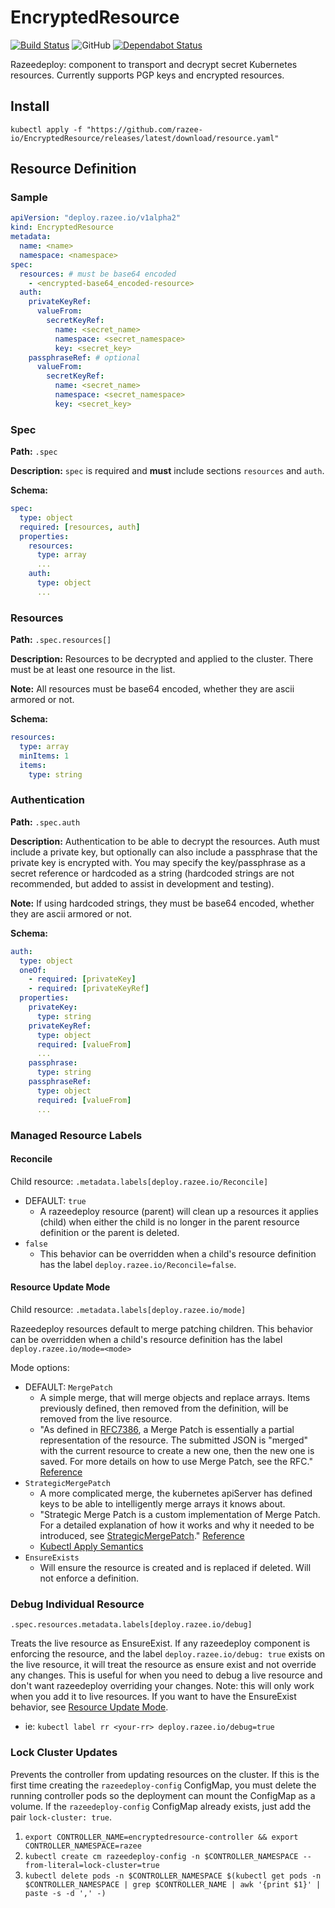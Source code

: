 # EncryptedResource

[![Build Status](https://travis-ci.com/razee-io/EncryptedResource.svg?branch=master)](https://travis-ci.com/razee-io/EncryptedResource)
![GitHub](https://img.shields.io/github/license/razee-io/EncryptedResource.svg?color=success)
[![Dependabot Status](https://api.dependabot.com/badges/status?host=github&repo=razee-io/EncryptedResource)](https://dependabot.com)

Razeedeploy: component to transport and decrypt secret Kubernetes resources. Currently
supports PGP keys and encrypted resources.

## Install

```shell
kubectl apply -f "https://github.com/razee-io/EncryptedResource/releases/latest/download/resource.yaml"
```

## Resource Definition

### Sample

```yaml
apiVersion: "deploy.razee.io/v1alpha2"
kind: EncryptedResource
metadata:
  name: <name>
  namespace: <namespace>
spec:
  resources: # must be base64 encoded
    - <encrypted-base64_encoded-resource>
  auth:
    privateKeyRef:
      valueFrom:
        secretKeyRef:
          name: <secret_name>
          namespace: <secret_namespace>
          key: <secret_key>
    passphraseRef: # optional
      valueFrom:
        secretKeyRef:
          name: <secret_name>
          namespace: <secret_namespace>
          key: <secret_key>
```

### Spec

**Path:** `.spec`

**Description:** `spec` is required and **must** include sections `resources`
and `auth`.

**Schema:**

```yaml
spec:
  type: object
  required: [resources, auth]
  properties:
    resources:
      type: array
      ...
    auth:
      type: object
      ...
```

### Resources

**Path:** `.spec.resources[]`

**Description:** Resources to be decrypted and applied to the cluster. There must
be at least one resource in the list.

**Note:** All resources must be base64 encoded, whether they are ascii armored
or not.

**Schema:**

```yaml
resources:
  type: array
  minItems: 1
  items:
    type: string
```

### Authentication

**Path:** `.spec.auth`

**Description:** Authentication to be able to decrypt the resources. Auth must
include a private key, but optionally can also include a passphrase that the private
key is encrypted with. You may specify the key/passphrase as a secret reference
or hardcoded as a string (hardcoded strings are not recommended, but added to
assist in development and testing).

**Note:** If using hardcoded strings, they must be base64 encoded, whether they
are ascii armored or not.

**Schema:**

```yaml
auth:
  type: object
  oneOf:
    - required: [privateKey]
    - required: [privateKeyRef]
  properties:
    privateKey:
      type: string
    privateKeyRef:
      type: object
      required: [valueFrom]
      ...
    passphrase:
      type: string
    passphraseRef:
      type: object
      required: [valueFrom]
      ...
```

### Managed Resource Labels

#### Reconcile

Child resource: `.metadata.labels[deploy.razee.io/Reconcile]`

- DEFAULT: `true`
  - A razeedeploy resource (parent) will clean up a resources it applies (child)
when either the child is no longer in the parent resource definition or the
parent is deleted.
- `false`
  - This behavior can be overridden when a child's resource definition has
the label `deploy.razee.io/Reconcile=false`.

#### Resource Update Mode

Child resource: `.metadata.labels[deploy.razee.io/mode]`

Razeedeploy resources default to merge patching children. This behavior can be
overridden when a child's resource definition has the label
`deploy.razee.io/mode=<mode>`

Mode options:

- DEFAULT: `MergePatch`
  - A simple merge, that will merge objects and replace arrays. Items previously
  defined, then removed from the definition, will be removed from the live resource.
  - "As defined in [RFC7386](https://tools.ietf.org/html/rfc7386), a Merge Patch
  is essentially a partial representation of the resource. The submitted JSON is
  "merged" with the current resource to create a new one, then the new one is
  saved. For more details on how to use Merge Patch, see the RFC." [Reference](https://github.com/kubernetes/community/blob/master/contributors/devel/sig-architecture/api-conventions.md#patch-operations)
- `StrategicMergePatch`
  - A more complicated merge, the kubernetes apiServer has defined keys to be
  able to intelligently merge arrays it knows about.
  - "Strategic Merge Patch is a custom implementation of Merge Patch. For a
  detailed explanation of how it works and why it needed to be introduced, see
  [StrategicMergePatch](https://github.com/kubernetes/community/blob/master/contributors/devel/sig-api-machinery/strategic-merge-patch.md)."
  [Reference](https://github.com/kubernetes/community/blob/master/contributors/devel/sig-architecture/api-conventions.md#patch-operations)
  - [Kubectl Apply Semantics](https://kubectl.docs.kubernetes.io/pages/app_management/field_merge_semantics.html)
- `EnsureExists`
  - Will ensure the resource is created and is replaced if deleted. Will not
  enforce a definition.

### Debug Individual Resource

`.spec.resources.metadata.labels[deploy.razee.io/debug]`

Treats the live resource as EnsureExist. If any razeedeploy component is enforcing
the resource, and the label `deploy.razee.io/debug: true` exists on the live
resource, it will treat the resource as ensure exist and not override any changes.
This is useful for when you need to debug a live resource and don't want razeedeploy
overriding your changes. Note: this will only work when you add it to live resources.
If you want to have the EnsureExist behavior, see [Resource Update Mode](#Resource-Update-Mode).

- ie: `kubectl label rr <your-rr> deploy.razee.io/debug=true`

### Lock Cluster Updates

Prevents the controller from updating resources on the cluster. If this is the
first time creating the `razeedeploy-config` ConfigMap, you must delete the running
controller pods so the deployment can mount the ConfigMap as a volume. If the
`razeedeploy-config` ConfigMap already exists, just add the pair `lock-cluster: true`.

1. `export CONTROLLER_NAME=encryptedresource-controller && export CONTROLLER_NAMESPACE=razee`
1. `kubectl create cm razeedeploy-config -n $CONTROLLER_NAMESPACE --from-literal=lock-cluster=true`
1. `kubectl delete pods -n $CONTROLLER_NAMESPACE $(kubectl get pods -n $CONTROLLER_NAMESPACE
 | grep $CONTROLLER_NAME | awk '{print $1}' | paste -s -d ',' -)`
